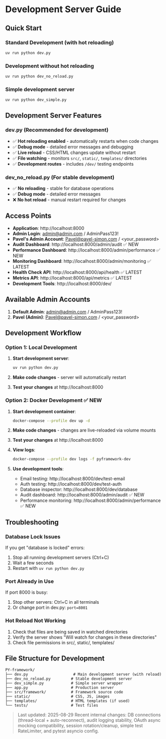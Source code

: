 # Development Server Guide

## Quick Start

### Standard Development (with hot reloading)
```bash
uv run python dev.py
```

### Development without hot reloading
```bash
uv run python dev_no_reload.py
```

### Simple development server
```bash
uv run python dev_simple.py
```

## Development Server Features

### dev.py (Recommended for development)
- ✅ **Hot reloading enabled** - automatically restarts when code changes
- ✅ **Debug mode** - detailed error messages and debugging
- ✅ **Live reload** - CSS/HTML changes update without restart
- ✅ **File watching** - monitors `src/`, `static/`, `templates/` directories
- ✅ **Development routes** - includes `/dev/` testing endpoints

### dev_no_reload.py (For stable development)
- ✅ **No reloading** - stable for database operations
- ✅ **Debug mode** - detailed error messages
- ❌ **No hot reload** - manual restart required for changes

## Access Points

- **Application**: http://localhost:8000
- **Admin Login**: admin@admin.com / AdminPass123!
- **Pavel's Admin Account**: Pavel@pavel-simon.com / <your_password>
- **Audit Dashboard**: http://localhost:8000/admin/audit ✅ NEW
- **Performance Dashboard**: http://localhost:8000/admin/performance ✅ NEW
- **Monitoring Dashboard**: http://localhost:8000/admin/monitoring ✅ LATEST
- **Health Check API**: http://localhost:8000/api/health ✅ LATEST
- **Metrics API**: http://localhost:8000/api/metrics ✅ LATEST
- **Development Tools**: http://localhost:8000/dev/

## Available Admin Accounts

1. **Default Admin**: admin@admin.com / AdminPass123!
2. **Pavel (Admin)**: Pavel@pavel-simon.com / <your_password>

## Development Workflow

### Option 1: Local Development
1. **Start development server**:
   ```bash
   uv run python dev.py
   ```

2. **Make code changes** - server will automatically restart

3. **Test your changes** at http://localhost:8000

### Option 2: Docker Development ✅ NEW
1. **Start development container**:
   ```bash
   docker-compose --profile dev up -d
   ```

2. **Make code changes** - changes are live-reloaded via volume mounts

3. **Test your changes** at http://localhost:8000

4. **View logs**:
   ```bash
   docker-compose --profile dev logs -f pyframework-dev
   ```

4. **Use development tools**:
   - Email testing: http://localhost:8000/dev/test-email
   - Auth testing: http://localhost:8000/dev/test-auth
   - Database inspector: http://localhost:8000/dev/database
   - Audit dashboard: http://localhost:8000/admin/audit ✅ NEW
   - Performance monitoring: http://localhost:8000/admin/performance ✅ NEW

## Troubleshooting

### Database Lock Issues
If you get "database is locked" errors:
1. Stop all running development servers (Ctrl+C)
2. Wait a few seconds
3. Restart with `uv run python dev.py`

### Port Already in Use
If port 8000 is busy:
1. Stop other servers: Ctrl+C in all terminals
2. Or change port in dev.py: `port=8001`

### Hot Reload Not Working
1. Check that files are being saved in watched directories
2. Verify the server shows "Will watch for changes in these directories"
3. Check file permissions in src/, static/, templates/

## File Structure for Development

```
PY-framework/
├── dev.py                    # Main development server (with reload)
├── dev_no_reload.py         # Stable development server
├── dev_simple.py            # Simple server wrapper
├── app.py                   # Production server
├── src/framework/           # Framework source code
├── static/                  # CSS, JS, images
├── templates/               # HTML templates (if used)
└── tests/                   # Test files
```

> Last updated: 2025-08-29
> Recent internal changes: DB connections (thread-local + auto-reconnect), audit logging stability, OAuth async mocking compatibility, session rotation/cleanup, simple test RateLimiter, and pytest asyncio config.
